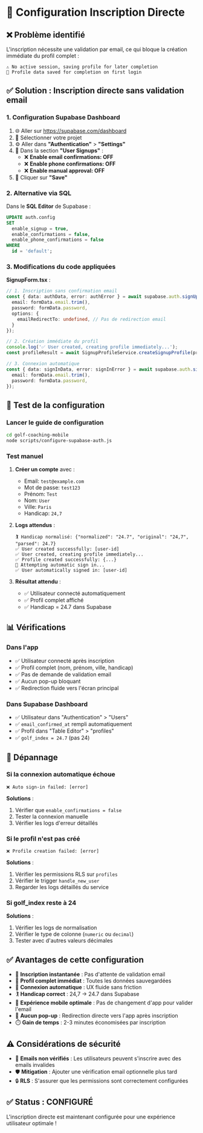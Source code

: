 # 🚀 Configuration Inscription Directe

## ❌ Problème identifié

L'inscription nécessite une validation par email, ce qui bloque la création immédiate du profil complet :
```
⚠️ No active session, saving profile for later completion
💾 Profile data saved for completion on first login
```

## ✅ Solution : Inscription directe sans validation email

### 1. **Configuration Supabase Dashboard**

1. 🌐 Aller sur https://supabase.com/dashboard
2. 📁 Sélectionner votre projet
3. ⚙️ Aller dans **"Authentication"** > **"Settings"**
4. 📧 Dans la section **"User Signups"** :
   - ❌ **Enable email confirmations: OFF**
   - ❌ **Enable phone confirmations: OFF**
   - ❌ **Enable manual approval: OFF**
5. 💾 Cliquer sur **"Save"**

### 2. **Alternative via SQL**

Dans le **SQL Editor** de Supabase :
```sql
UPDATE auth.config 
SET 
  enable_signup = true,
  enable_confirmations = false,
  enable_phone_confirmations = false
WHERE 
  id = 'default';
```

### 3. **Modifications du code appliquées**

**SignupForm.tsx** :
```typescript
// 1. Inscription sans confirmation email
const { data: authData, error: authError } = await supabase.auth.signUp({
  email: formData.email.trim(),
  password: formData.password,
  options: {
    emailRedirectTo: undefined, // Pas de redirection email
  }
});

// 2. Création immédiate du profil
console.log('✅ User created, creating profile immediately...');
const profileResult = await SignupProfileService.createSignupProfile(profileData);

// 3. Connexion automatique
const { data: signInData, error: signInError } = await supabase.auth.signInWithPassword({
  email: formData.email.trim(),
  password: formData.password,
});
```

## 🧪 Test de la configuration

### Lancer le guide de configuration
```bash
cd golf-coaching-mobile
node scripts/configure-supabase-auth.js
```

### Test manuel

1. **Créer un compte** avec :
   - Email: `test@example.com`
   - Mot de passe: `test123`
   - Prénom: `Test`
   - Nom: `User`
   - Ville: `Paris`
   - Handicap: `24,7`

2. **Logs attendus** :
   ```
   🏌️ Handicap normalisé: {"normalized": "24.7", "original": "24,7", "parsed": 24.7}
   ✅ User created successfully: [user-id]
   ✅ User created, creating profile immediately...
   ✅ Profile created successfully: {...}
   🔐 Attempting automatic sign in...
   ✅ User automatically signed in: [user-id]
   ```

3. **Résultat attendu** :
   - ✅ Utilisateur connecté automatiquement
   - ✅ Profil complet affiché
   - ✅ Handicap = 24.7 dans Supabase

## 📊 Vérifications

### Dans l'app
- ✅ Utilisateur connecté après inscription
- ✅ Profil complet (nom, prénom, ville, handicap)
- ✅ Pas de demande de validation email
- ✅ Aucun pop-up bloquant
- ✅ Redirection fluide vers l'écran principal

### Dans Supabase Dashboard
- ✅ Utilisateur dans "Authentication" > "Users"
- ✅ `email_confirmed_at` rempli automatiquement
- ✅ Profil dans "Table Editor" > "profiles"
- ✅ `golf_index = 24.7` (pas 24)

## 🔧 Dépannage

### Si la connexion automatique échoue
```
❌ Auto sign-in failed: [error]
```
**Solutions** :
1. Vérifier que `enable_confirmations = false`
2. Tester la connexion manuelle
3. Vérifier les logs d'erreur détaillés

### Si le profil n'est pas créé
```
❌ Profile creation failed: [error]
```
**Solutions** :
1. Vérifier les permissions RLS sur `profiles`
2. Vérifier le trigger `handle_new_user`
3. Regarder les logs détaillés du service

### Si golf_index reste à 24
**Solutions** :
1. Vérifier les logs de normalisation
2. Vérifier le type de colonne (`numeric` ou `decimal`)
3. Tester avec d'autres valeurs décimales

## ✅ Avantages de cette configuration

- 🚀 **Inscription instantanée** : Pas d'attente de validation email
- 👤 **Profil complet immédiat** : Toutes les données sauvegardées
- 🔐 **Connexion automatique** : UX fluide sans friction
- 🏌️ **Handicap correct** : 24,7 → 24.7 dans Supabase
- 📱 **Expérience mobile optimale** : Pas de changement d'app pour valider l'email
- 🎯 **Aucun pop-up** : Redirection directe vers l'app après inscription
- ⏱️ **Gain de temps** : 2-3 minutes économisées par inscription

## ⚠️ Considérations de sécurité

- 📧 **Emails non vérifiés** : Les utilisateurs peuvent s'inscrire avec des emails invalides
- 🛡️ **Mitigation** : Ajouter une vérification email optionnelle plus tard
- 🔒 **RLS** : S'assurer que les permissions sont correctement configurées

## ✅ Status : CONFIGURÉ

L'inscription directe est maintenant configurée pour une expérience utilisateur optimale !